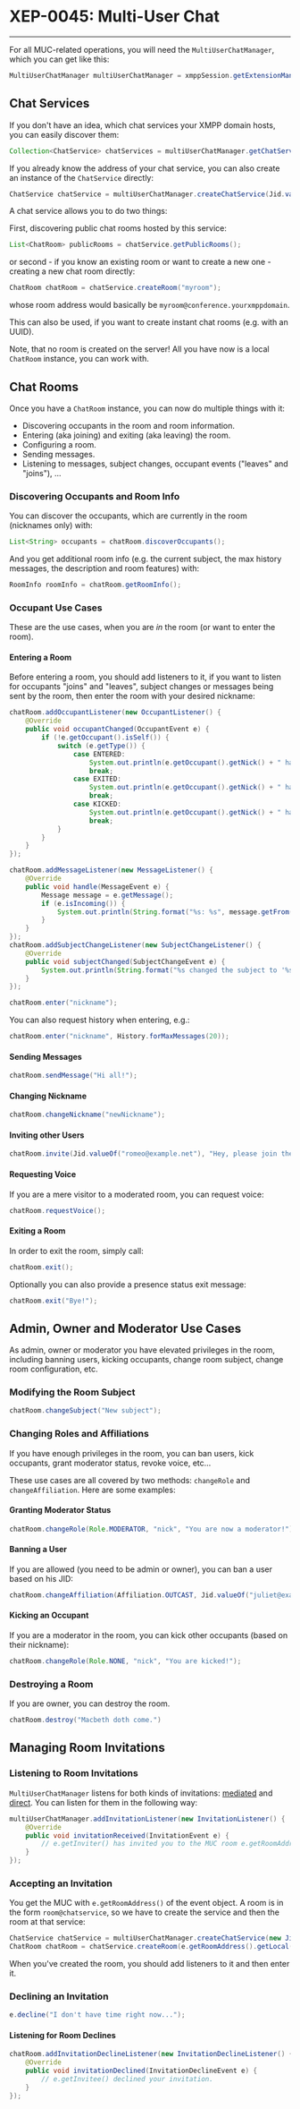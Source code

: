 # XEP-0045: Multi-User Chat
---

For all MUC-related operations, you will need the ```MultiUserChatManager```, which you can get like this:

```java
MultiUserChatManager multiUserChatManager = xmppSession.getExtensionManager(MultiUserChatManager.class);
```

## Chat Services

If you don\'t have an idea, which chat services your XMPP domain hosts, you can easily discover them:

```java
Collection<ChatService> chatServices = multiUserChatManager.getChatServices();
```

If you already know the address of your chat service, you can also create an instance of the `ChatService` directly:

```java
ChatService chatService = multiUserChatManager.createChatService(Jid.valueOf("conference.yourxmppdomain"));
```

A chat service allows you to do two things:

First, discovering public chat rooms hosted by this service:

```java
List<ChatRoom> publicRooms = chatService.getPublicRooms();
```

or second - if you know an existing room or want to create a new one - creating a new chat room directly:

```java
ChatRoom chatRoom = chatService.createRoom("myroom");
```

whose room address would basically be `myroom@conference.yourxmppdomain`.

This can also be used, if you want to create instant chat rooms (e.g. with an UUID).

Note, that no room is created on the server! All you have now is a local `ChatRoom` instance, you can work with.


## Chat Rooms

Once you have a `ChatRoom` instance, you can now do multiple things with it:

* Discovering occupants in the room and room information.
* Entering (aka joining) and exiting (aka leaving) the room.
* Configuring a room.
* Sending messages.
* Listening to messages, subject changes, occupant events (\"leaves\" and \"joins\"), ...

### Discovering Occupants and Room Info

You can discover the occupants, which are currently in the room (nicknames only) with:

```java
List<String> occupants = chatRoom.discoverOccupants();
```

And you get additional room info (e.g. the current subject, the max history messages, the description and room features) with:

```java
RoomInfo roomInfo = chatRoom.getRoomInfo();
```

### Occupant Use Cases

These are the use cases, when you are *in* the room (or want to enter the room).

#### Entering a Room

Before entering a room, you should add listeners to it, if you want to listen for occupants \"joins\" and \"leaves\", subject changes or messages being sent by the room, then enter the room with your desired nickname:

```java
chatRoom.addOccupantListener(new OccupantListener() {
    @Override
    public void occupantChanged(OccupantEvent e) {
        if (!e.getOccupant().isSelf()) {
            switch (e.getType()) {
                case ENTERED:
                    System.out.println(e.getOccupant().getNick() + " has entered the room.");
                    break;
                case EXITED:
                    System.out.println(e.getOccupant().getNick() + " has exited the room.");
                    break;
                case KICKED:
                    System.out.println(e.getOccupant().getNick() + " has been kicked out of the room.");
                    break;
            }
        }
    }
});

chatRoom.addMessageListener(new MessageListener() {
    @Override
    public void handle(MessageEvent e) {
        Message message = e.getMessage();
        if (e.isIncoming()) {
            System.out.println(String.format("%s: %s", message.getFrom().getResource(), message.getBody()));
        }
    }
});
chatRoom.addSubjectChangeListener(new SubjectChangeListener() {
    @Override
    public void subjectChanged(SubjectChangeEvent e) {
        System.out.println(String.format("%s changed the subject to '%s'", e.getNickname(), e.getSubject()));
    }
});

chatRoom.enter("nickname");
```

You can also request history when entering, e.g.:

```java
chatRoom.enter("nickname", History.forMaxMessages(20));
```

#### Sending Messages

```java
chatRoom.sendMessage("Hi all!");
```

#### Changing Nickname

```java
chatRoom.changeNickname("newNickname");
```

#### Inviting other Users

```java
chatRoom.invite(Jid.valueOf("romeo@example.net"), "Hey, please join the room");
```

#### Requesting Voice

If you are a mere visitor to a moderated room, you can request voice:

```java
chatRoom.requestVoice();
```

#### Exiting a Room

In order to exit the room, simply call:

```java
chatRoom.exit();
```

Optionally you can also provide a presence status exit message:

```java
chatRoom.exit("Bye!");
```

## Admin, Owner and Moderator Use Cases

As admin, owner or moderator you have elevated privileges in the room, including banning users, kicking occupants, change room subject, change room configuration, etc.

### Modifying the Room Subject

```java
chatRoom.changeSubject("New subject");
```

### Changing Roles and Affiliations

If you have enough privileges in the room, you can ban users, kick occupants, grant moderator status, revoke voice, etc...

These use cases are all covered by two methods: `changeRole` and `changeAffiliation`. Here are some examples:

#### Granting Moderator Status

```java
chatRoom.changeRole(Role.MODERATOR, "nick", "You are now a moderator!");
```

#### Banning a User

If you are allowed (you need to be admin or owner), you can ban a user based on his JID:

```java
chatRoom.changeAffiliation(Affiliation.OUTCAST, Jid.valueOf("juliet@example.net"), "You are banned!");
```

#### Kicking an Occupant

If you are a moderator in the room, you can kick other occupants (based on their nickname):

```java
chatRoom.changeRole(Role.NONE, "nick", "You are kicked!");
```

### Destroying a Room

If you are owner, you can destroy the room.

```java
chatRoom.destroy("Macbeth doth come.")
```

## Managing Room Invitations

### Listening to Room Invitations

`MultiUserChatManager` listens for both kinds of invitations: [mediated][Mediated] and [direct][Direct].
You can listen for them in the following way:

```java
multiUserChatManager.addInvitationListener(new InvitationListener() {
    @Override
    public void invitationReceived(InvitationEvent e) {
        // e.getInviter() has invited you to the MUC room e.getRoomAddress()
    }
});
```

### Accepting an Invitation

You get the MUC with ```e.getRoomAddress()``` of the event object. A room is in the form ```room@chatservice```, so we have to create the service and then the room at that service:

```java
ChatService chatService = multiUserChatManager.createChatService(new Jid(e.getRoomAddress().getDomain()));
ChatRoom chatRoom = chatService.createRoom(e.getRoomAddress().getLocal());
```

When you\'ve created the room, you should add listeners to it and then enter it.

### Declining an Invitation

```java
e.decline("I don't have time right now...");
```

#### Listening for Room Declines

```java
chatRoom.addInvitationDeclineListener(new InvitationDeclineListener() {
    @Override
    public void invitationDeclined(InvitationDeclineEvent e) {
        // e.getInvitee() declined your invitation.
    }
});
```

[MUC]: http://xmpp.org/extensions/xep-0045.html "XEP-0045: Multi-User Chat"
[Mediated]: http://xmpp.org/extensions/xep-0045.html#invite-mediated
[Direct]: http://xmpp.org/extensions/xep-0249.html
